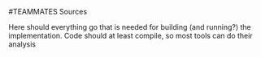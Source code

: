 #TEAMMATES Sources

Here should everything go that is needed for building (and running?) the implementation. Code should at least compile, so most tools can do their analysis